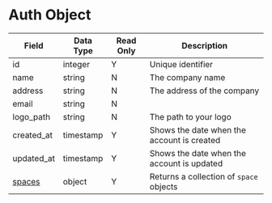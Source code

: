 # Auth Object

Field | Data Type | Read Only | Description
--- | --- | --- | --- 
id | integer | Y | Unique identifier
name | string | N | The company name
address | string | N | The address of the company
email | string | N | 
logo_path | string | N | The path to your logo
created_at | timestamp | Y | Shows the date when the account is created
updated_at | timestamp | Y | Shows the date when the account is updated
[spaces] | object | Y | Returns a collection of `space` objects

[spaces]: spaces/README.md
